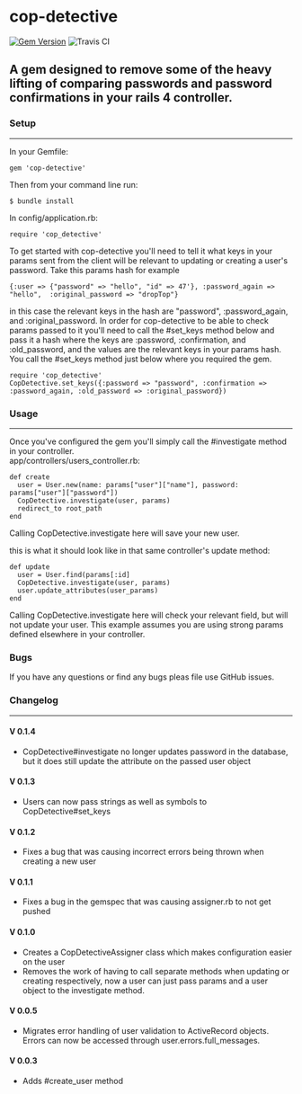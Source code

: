 # cop-detective
[![Gem Version](https://badge.fury.io/rb/cop-detective.svg)](http://badge.fury.io/rb/cop-detective)
![Travis CI](https://travis-ci.org/yhordi/cop-detective.svg?branch=master)

## A gem designed to remove some of the heavy lifting of comparing passwords and password confirmations in your rails 4 controller.

### Setup
---

In your Gemfile:

    gem 'cop-detective'

Then from your command line run:
  
    $ bundle install

In config/application.rb:

    require 'cop_detective'

<p> To get started with cop-detective you'll need to tell it what keys in your params sent from the client will be relevant to updating or creating a user's password. Take this params hash for example</p>

    {:user => {"password" => "hello", "id" => 47'}, :password_again => "hello",  :original_password => "dropTop"}

in this case the relevant keys in the hash are "password", :password_again, and :original_password. In order for cop-detective to be able to check params passed to it you'll need to call the #set_keys  method below and pass it a hash where the keys are :password, :confirmation, and :old_password, and the values are the relevant keys in your params hash. You call the #set_keys method just below where you required the gem.

    require 'cop_detective'  
    CopDetective.set_keys({:password => "password", :confirmation => :password_again, :old_password => :original_password})

### Usage
---
Once you've configured the gem you'll simply call the #investigate method in your controller.  
app/controllers/users_controller.rb:

    def create
      user = User.new(name: params["user"]["name"], password: params["user"]["password"])
      CopDetective.investigate(user, params)
      redirect_to root_path
    end

Calling CopDetective.investigate here will save your new user.

this is what it should look like in that same controller's update method:

    def update
      user = User.find(params[:id]
      CopDetective.investigate(user, params)
      user.update_attributes(user_params)
    end

Calling CopDetective.investigate here will check your relevant field, but will not update your user. This example assumes you are using strong params defined elsewhere in your controller.

### Bugs
If you have any questions or find any bugs pleas file use GitHub issues.

### Changelog
---

#### V 0.1.4
- CopDetective#investigate no longer updates password in the database, but it does still update the attribute on the passed user object

#### V 0.1.3
- Users can now pass strings as well as symbols to CopDetective#set_keys

#### V 0.1.2
- Fixes a bug that was causing incorrect errors being thrown when creating a new user

#### V 0.1.1
- Fixes a bug in the gemspec that was causing assigner.rb to not get pushed

#### V 0.1.0
- Creates a CopDetectiveAssigner class which makes configuration easier on the user
- Removes the work of having to call separate methods when updating or creating respectively, now a user can just pass params and a user object to the investigate method.

#### V 0.0.5
- Migrates error handling of user validation to ActiveRecord objects. Errors can now be accessed through user.errors.full_messages.

#### V 0.0.3
- Adds #create_user method
